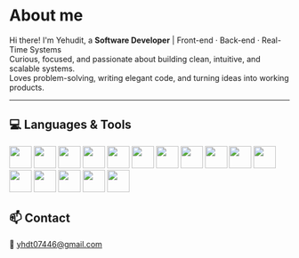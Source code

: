# About me

Hi there! I'm Yehudit, a **Software Developer** | Front-end · Back-end · Real-Time Systems  
Curious, focused, and passionate about building clean, intuitive, and scalable systems.  
Loves problem-solving, writing elegant code, and turning ideas into working products.

---

## 💻 Languages & Tools

<p align="left">
  <img src="https://cdn.jsdelivr.net/gh/devicons/devicon/icons/react/react-original.svg" height="40"/>
  <img src="https://cdn.jsdelivr.net/gh/devicons/devicon/icons/reactnative/reactnative-original.svg" height="40"/>
  <img src="https://cdn.jsdelivr.net/gh/devicons/devicon/icons/javascript/javascript-original.svg" height="40"/>
  <img src="https://cdn.jsdelivr.net/gh/devicons/devicon/icons/typescript/typescript-original.svg" height="40"/>
  <img src="https://cdn.jsdelivr.net/gh/devicons/devicon/icons/python/python-original.svg" height="40"/>
  <img src="https://cdn.jsdelivr.net/gh/devicons/devicon/icons/nodejs/nodejs-original.svg" height="40"/>
  <img src="https://cdn.jsdelivr.net/gh/devicons/devicon/icons/csharp/csharp-original.svg" height="40"/>
  <img src="https://cdn.jsdelivr.net/gh/devicons/devicon/icons/dot-net/dot-net-original.svg" height="40"/>
  <img src="https://cdn.jsdelivr.net/gh/devicons/devicon/icons/sqlite/sqlite-original.svg" height="40"/>
  <img src="https://cdn.jsdelivr.net/gh/devicons/devicon/icons/mysql/mysql-original.svg" height="40"/>
  <img src="https://cdn.jsdelivr.net/gh/devicons/devicon/icons/mongodb/mongodb-original.svg" height="40"/>
  <img src="https://cdn.jsdelivr.net/gh/devicons/devicon/icons/docker/docker-original.svg" height="40"/>
  <img src="https://cdn.jsdelivr.net/gh/devicons/devicon/icons/bootstrap/bootstrap-original.svg" height="40"/>
  <img src="https://cdn.jsdelivr.net/gh/devicons/devicon/icons/git/git-original.svg" height="40"/>
  <img src="https://cdn.jsdelivr.net/gh/devicons/devicon/icons/jira/jira-original.svg" height="40"/>
  <img src="https://cdn.jsdelivr.net/gh/devicons/devicon/icons/vscode/vscode-original.svg" height="40"/>
</p>



## 📫 Contact

📧 yhdt07446@gmail.com

